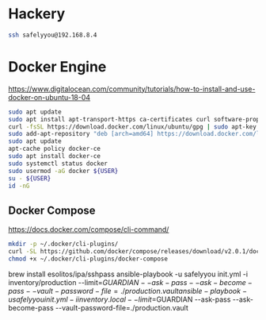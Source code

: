 # Hackery



```bash
ssh safelyyou@192.168.8.4
```

# Docker Engine

https://www.digitalocean.com/community/tutorials/how-to-install-and-use-docker-on-ubuntu-18-04

```bash
sudo apt update
sudo apt install apt-transport-https ca-certificates curl software-properties-common
curl -fsSL https://download.docker.com/linux/ubuntu/gpg | sudo apt-key add -
sudo add-apt-repository "deb [arch=amd64] https://download.docker.com/linux/ubuntu bionic stable"
sudo apt update
apt-cache policy docker-ce
sudo apt install docker-ce
sudo systemctl status docker
sudo usermod -aG docker ${USER}
su - ${USER}
id -nG
```

## Docker Compose

https://docs.docker.com/compose/cli-command/

```bash
mkdir -p ~/.docker/cli-plugins/
curl -SL https://github.com/docker/compose/releases/download/v2.0.1/docker-compose-linux-x86_64 -o ~/.docker/cli-plugins/docker-compose
chmod +x ~/.docker/cli-plugins/docker-compose
```

brew install esolitos/ipa/sshpass
ansible-playbook -u safelyyou init.yml -i inventory/production --limit=$GUARDIAN --ask-pass --ask-become-pass --vault-password-file=./production.vault
ansible-playbook -u safelyyou init.yml -i inventory.local --limit=$GUARDIAN --ask-pass --ask-become-pass --vault-password-file=./production.vault
